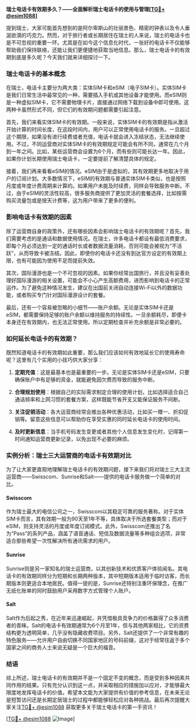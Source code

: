**瑞士电话卡有效期多久？——全面解析瑞士电话卡的使用与管理[[TG💪+ @esim1088](https://t.me/s/esim1088)]**

提到瑞士，大家可能首先想到的是阿尔卑斯山的壮丽景色、精密的钟表以及令人垂涎欲滴的巧克力。然而，对于旅行者或长期居住在瑞士的人来说，瑞士的电话卡也是不可忽视的重要一环。尤其是在如今这个信息化时代，一张好的电话卡不仅能够帮助我们保持联络，还能让我们更便捷地获取当地信息。那么，瑞士电话卡的有效期到底是多久呢？今天我们就来详细探讨一下。

### 瑞士电话卡的基本概念

在瑞士，电话卡主要分为两大类：实体SIM卡和eSIM（电子SIM卡）。实体SIM卡是我们日常生活中最常见的一种，需要插入手机或其他设备才能使用。而eSIM则是一种虚拟SIM卡，它不需要物理卡片，直接通过网络下载到设备中即可使用。这两种卡虽然形式不同，但它们的有效期问题都需要引起注意。

首先，我们来看实体SIM卡的有效期。一般来说，实体SIM卡的有效期是指从激活开始计算的时间长度，在这段时间内，用户可以正常使用电话卡的服务。一旦超过这个期限，如果没有进行续费或者充值，电话卡就会进入冻结状态，无法继续使用。不过，不同运营商对实体SIM卡的有效期规定可能会有所不同，通常在几个月到一年之间。比如，某些运营商会设置为6个月，而有些则可能长达一年。因此，如果你计划长期使用瑞士电话卡，一定要提前了解清楚具体的规定。

接着，我们再来看看eSIM的情况。eSIM由于是虚拟的，其有效期更多地取决于用户的订阅计划。大多数情况下，eSIM的有效期与普通实体SIM卡类似，也是按照月度或年度计费周期来计算的。如果用户未能及时续费，同样会导致服务中断。不过，由于eSIM的灵活性较高，很多服务商提供了更加灵活的套餐选择，比如按需购买流量包或是按天计费等，这为用户带来了更多的便利。

### 影响电话卡有效期的因素

除了运营商自身的政策外，还有哪些因素会影响瑞士电话卡的有效期呢？首先，我们需要考虑的是通话和数据使用情况。在瑞士，许多电话卡都设有最低消费要求，即每个月必须达到一定的通话时长或者数据流量消耗，否则可能会被视为“不活跃”，从而导致卡被冻结。因此，即使你的电话卡还没有到达官方设定的有效期上限，也有可能因为使用不足而提前失效。

其次，国际漫游也是一个不可忽视的因素。如果你经常出国旅行，并且没有妥善处理好国际漫游的相关设置，可能会不小心产生高额费用，进而影响到电话卡的正常运作。为了避免这种情况发生，建议在出国前关闭自动连接Wi-Fi以外的数据功能，或者购买专门针对国际漫游设计的套餐。

最后，还有一个容易被忽略的小细节——账户余额。无论是实体SIM卡还是eSIM，都需要保持足够的账户余额以维持服务的持续性。一旦余额耗尽，即便卡本身还在有效期内，也无法正常使用。所以定期检查并补充余额是非常必要的。

### 如何延长电话卡的有效期？

既然知道电话卡的有效期如此重要，那么我们应该如何有效地延长它的使用寿命呢？这里有几个实用的小技巧供大家分享：

1. **定期充值**：这是最基本也是最重要的一步。无论是实体SIM卡还是eSIM，只要确保账户中有足够的资金，就能避免因欠费而导致的服务中断。
   
2. **合理规划使用**：根据自己的实际需求制定合理的使用计划，比如选择适合自己通话频率和上网习惯的套餐方案，这样既能节省开支又能保证服务不间断。

3. **关注促销活动**：各大运营商经常会推出各种优惠活动，比如买一赠一、折扣促销等。留意这些信息可以帮助你在享受实惠的同时延长电话卡的使用时间。

4. **及时更新信息**：当手机号码发生变更或者其他个人信息发生变化时，记得第一时间通知运营商更新记录，以免出现不必要的麻烦。

### 实例分析：瑞士三大运营商的电话卡有效期对比

为了让大家更直观地理解瑞士电话卡的有效期问题，接下来我们将对瑞士三大主流运营商——Swisscom、Sunrise和Salt——提供的电话卡服务做一个简单的对比。

#### Swisscom

作为瑞士最大的电信公司之一，Swisscom以其稳定可靠的服务著称。对于实体SIM卡而言，其有效期一般为90天至1年不等，具体取决于所选套餐类型；而对于eSIM，则支持灵活的月度或年度订阅模式。此外，Swisscom还推出了名为“Pass”的系列产品，涵盖了语音通话、短信及数据流量等多种组合选项，非常适合那些希望一次性解决所有通讯需求的用户。

#### Sunrise

Sunrise则是另一家知名的瑞士运营商，以其创新技术和优质客户体验闻名。其电话卡的有效期同样分为短期和长期两种版本，其中短期版本适用于临时访客，而长期版本则更适合本地居民。值得一提的是，Sunrise还特别注重环保理念，在推广无纸化账单的同时鼓励用户采用数字方式管理个人账户。

#### Salt

Salt作为后起之秀，在近年来迅速崛起，并凭借极具竞争力的价格赢得了众多消费者的青睐。Salt的电话卡有效期通常为6个月至1年，但与其他两家相比，它的资费结构更为透明简单，几乎没有隐藏收费项目。另外，Salt还提供了一个非常有趣的特色服务——允许用户自由切换不同国家地区的号码前缀，这对于经常往返于多个国家之间的商务人士来说无疑是一个巨大的福音。

### 结语

综上所述，瑞士电话卡的有效期并不是一个固定不变的概念，而是受到多种因素共同作用的结果。只有充分认识到这一点，并采取相应的措施加以应对，才能够最大限度地发挥电话卡的价值。希望本文能为大家提供有价值的参考信息，在未来无论是短暂访问还是长期定居瑞士的过程中都能够轻松应对各种挑战。最后再次提醒大家关注[TG💪+ @esim1088](https://t.me/s/esim1088) 获取更多关于瑞士电话卡的第一手资讯！

[[TG💪+ @esim1088](https://t.me/s/esim1088) ![Image](https://i.postimg.cc/4NQfJmqS/Snipaste-2025-05-13-00-14-12.png)]